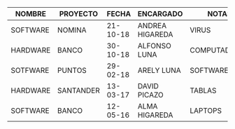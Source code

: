 | NOMBRE   | PROYECTO  | FECHA    | ENCARGADO       | NOTAS        |
|----------|-----------|----------|-----------------|--------------|
| SOFTWARE | NOMINA    | 21-10-18 | ANDREA HIGAREDA | VIRUS        |
| HARDWARE | BANCO     | 30-10-18 | ALFONSO LUNA    | COMPUTADORAS |
| SOTFWARE | PUNTOS    | 29-02-18 | ARELY LUNA      | SOFTWARE     |
| HARDWARE | SANTANDER | 13-03-17 | DAVID PICAZO    | TABLAS       |
| SOFTWARE | BANCO     | 12-05-16 | ALMA HIGAREDA   | LAPTOPS      |
